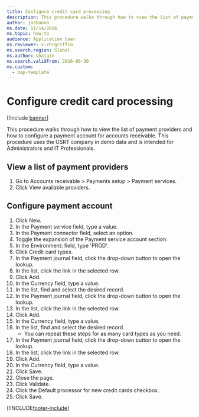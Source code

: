 ```yaml
--- 
title: Configure credit card processing
description: This procedure walks through how to view the list of payment providers and how to configure a payment account for accounts receivable. 
author: jashanno
ms.date: 11/14/2016
ms.topic: how-to  
audience: Application User 
ms.reviewer: v-chrgriffin
ms.search.region: Global
ms.author: shajain
ms.search.validFrom: 2016-06-30 
ms.custom: 
  - bap-template
---
```

# Configure credit card processing

[!include [banner](../includes/banner.md)]

This procedure walks through how to view the list of payment providers and how to configure a payment account for accounts receivable. This procedure uses the USRT company in demo data and is intended for Administrators and IT Professionals.

## View a list of payment providers
1. Go to Accounts receivable > Payments setup > Payment services.
2. Click View available providers.

## Configure payment account
1. Click New.
2. In the Payment service field, type a value.
3. In the Payment connector field, select an option.
4. Toggle the expansion of the Payment service account section.
5. In the Environment: field, type 'PROD'.
6. Click Credit card types.
7. In the Payment journal field, click the drop-down button to open the lookup.
8. In the list, click the link in the selected row.
9. Click Add.
10. In the Currency field, type a value.
11. In the list, find and select the desired record.
12. In the Payment journal field, click the drop-down button to open the lookup.
13. In the list, click the link in the selected row.
14. Click Add.
15. In the Currency field, type a value.
16. In the list, find and select the desired record.
    * You can repeat these steps for as many card types as you need.  
17. In the Payment journal field, click the drop-down button to open the lookup.
18. In the list, click the link in the selected row.
19. Click Add.
20. In the Currency field, type a value.
21. Click Save.
22. Close the page.
23. Click Validate.
24. Click the Default processor for new credit cards checkbox.
25. Click Save.



[!INCLUDE[footer-include](../../includes/footer-banner.md)]
